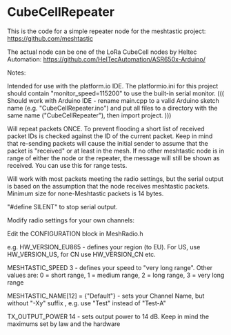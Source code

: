 # CubeCellRepeater

This is the code for a simple repeater node for the meshtastic project: https://github.com/meshtastic

The actual node can be one of the LoRa CubeCell nodes by Heltec Automation: https://github.com/HelTecAutomation/ASR650x-Arduino/

Notes:

Intended for use with the platform.io IDE. The platformio.ini for this project should contain "monitor_speed=115200" to use the built-in serial monitor.
((( Should work with Arduino IDE - rename main.cpp to a valid Arduino sketch name (e.g. "CubeCellRepeater.ino") and put all files to a directory with the same name ("CubeCellRepeater"), then import project. )))

Will repeat packets ONCE. To prevent flooding a short list of received packet IDs is checked against the ID of the current packet.
Keep in mind that re-sending packets will cause the initial sender to assume that the packet is "received" or at least in the mesh.
If no other meshtastic node is in range of either the node or the repeater, the message will still be shown as received. 
You can use this for range tests.

Will work with most packets meeting the radio settings, but the serial output is based on the assumption that the node receives meshtastic packets.
Minimum size for none-Meshtastic packets is 14 bytes.

"#define SILENT" to stop serial output.

Modify radio settings for your own channels:

Edit the CONFIGURATION block in MeshRadio.h

e.g.
HW_VERSION_EU865  -  defines your region (to EU). For US, use HW_VERSION_US, for CN use HW_VERSION_CN etc.

MESHTASTIC_SPEED    3   - defines your speed to "very long range". Other values are:  0 = short range, 1 = medium range, 2 = long range, 3 = very long range

MESHTASTIC_NAME[12] = {"Default"} - sets your Channel Name, but without "-Xy" suffix , e.g. use "Test" instead of "Test-A"

TX_OUTPUT_POWER     14  -  sets output power to 14 dB. Keep in mind the maximums set by law and the hardware
